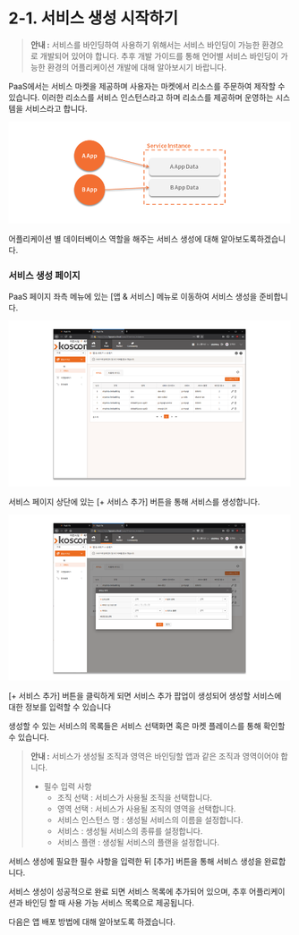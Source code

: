 # 2-1. 서비스 생성 시작하기

> **안내 :** 서비스를 바인딩하여 사용하기 위해서는 서비스 바인딩이 가능한 환경으로 개발되어 있어야 합니다. 추후 개발 가이드를 통해 언어별 서비스 바인딩이 가능한 환경의 어플리케이션 개발에 대해 알아보시기 바랍니다.

PaaS에서는 서비스 마켓을 제공하며 사용자는 마켓에서 리소스를 주문하여 제작할 수 있습니다. 이러한 리소스를 서비스 인스턴스라고 하며 리소스를 제공하며 운영하는 시스템을 서비스라고 합니다.

![](.gitbook/assets/image%20%285%29.png)

어플리케이션 별 데이터베이스 역할을 해주는 서비스 생성에 대해 알아보도록하겠습니다.

### **서비스 생성 페이지**

PaaS 페이지 좌측 메뉴에 있는 \[앱 & 서비스\] 메뉴로 이동하여 서비스 생성을 준비합니다.

![](.gitbook/assets/image%20%2842%29.png)

서비스 페이지 상단에 있는 \[+ 서비스 추가\] 버튼을 통해 서비스를 생성합니다.

![](.gitbook/assets/image%20%2810%29.png)

\[+ 서비스 추가\] 버튼을 클릭하게 되면 서비스 추가 팝업이 생성되어 생성할 서비스에 대한 정보를 입력할 수 있습니다

생성할 수 있는 서비스의 목록들은 서비스 선택화면 혹은 마켓 플레이스를 통해 확인할 수 있습니다.

> **안내 :** 서비스가 생성될 조직과 영역은 바인딩할 앱과 같은 조직과 영역이어야 합니다.
>
> * 필수 입력 사항
>   * 조직 선택 : 서비스가 사용될 조직을 선택합니다.
>   * 영역 선택 : 서비스가 사용될 조직의 영역을 선택합니다.
>   * 서비스 인스턴스 명 : 생성될 서비스의 이름을 설정합니다.
>   * 서비스 : 생성될 서비스의 종류를 설정합니다.
>   * 서비스 플랜 : 생성될 서비스의 플랜을 설정합니다.

서비스 생성에 필요한 필수 사항을 입력한 뒤 \[추가\] 버튼을 통해 서비스 생성을 완료합니다.

서비스 생성이 성공적으로 완료 되면 서비스 목록에 추가되어 있으며, 추후 어플리케이션과 바인딩 할 때 사용 가능 서비스 목록으로 제공됩니다.

다음은 앱 배포 방법에 대해 알아보도록 하겠습니다.


